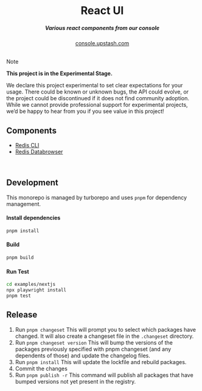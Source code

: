 <div align="center">
    <h1 align="center">React UI</h1>
    <h5>Various react components from our console</h5>
</div>

<div align="center">
  <a href="https://console.upstash.com">console.upstash.com</a>
</div>
<br/>


> [!NOTE]  
> **This project is in the Experimental Stage.**
> 
> We declare this project experimental to set clear expectations for your usage. There could be known or unknown bugs, the API could evolve, or the project could be discontinued if it does not find community adoption. While we cannot provide professional support for experimental projects, we’d be happy to hear from you if you see value in this project!

## Components

- [Redis CLI](https://github.com/upstash/react-ui/blob/main/packages/react-cli/README.md)
- [Redis Databrowser](https://github.com/upstash/react-ui/blob/main/packages/react-databrowser/README.md)


<br/>



## Development

This monorepo is managed by turborepo and uses `pnpm` for dependency management.

#### Install dependencies

```bash
pnpm install
```

#### Build

```bash
pnpm build
```

#### Run Test

```bash
cd examples/nextjs
npx playwright install
pnpm test
```


## Release

1. Run `pnpm changeset`
This will prompt you to select which packages have changed. It will also create a changeset file in the `.changeset` directory.
2. Run `pnpm changeset version`
This will bump the versions of the packages previously specified with pnpm changeset (and any dependents of those) and update the changelog files.
3. Run `pnpm install`
This will update the lockfile and rebuild packages.
4. Commit the changes
5. Run `pnpm publish -r`
This command will publish all packages that have bumped versions not yet present in the registry.
